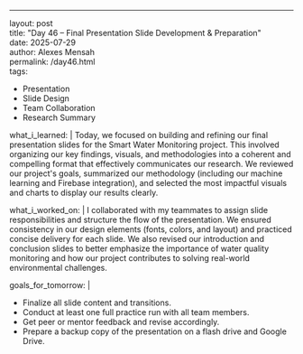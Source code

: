 ---
layout: post  
title: "Day 46 – Final Presentation Slide Development & Preparation"  
date: 2025-07-29  
author: Alexes Mensah  
permalink: /day46.html  
tags:  
  - Presentation  
  - Slide Design  
  - Team Collaboration  
  - Research Summary  

what_i_learned: |
  Today, we focused on building and refining our final presentation slides for the Smart Water Monitoring project. This involved organizing our key findings, visuals, and methodologies into a coherent and compelling format that effectively communicates our research. We reviewed our project's goals, summarized our methodology (including our machine learning and Firebase integration), and selected the most impactful visuals and charts to display our results clearly.

what_i_worked_on: |
  I collaborated with my teammates to assign slide responsibilities and structure the flow of the presentation. We ensured consistency in our design elements (fonts, colors, and layout) and practiced concise delivery for each slide. We also revised our introduction and conclusion slides to better emphasize the importance of water quality monitoring and how our project contributes to solving real-world environmental challenges.

goals_for_tomorrow: |
  - Finalize all slide content and transitions.
  - Conduct at least one full practice run with all team members.
  - Get peer or mentor feedback and revise accordingly.
  - Prepare a backup copy of the presentation on a flash drive and Google Drive.
